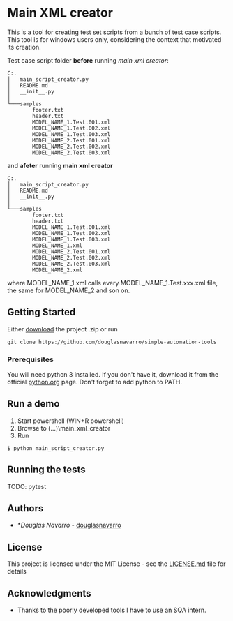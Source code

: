# Main XML creator

This is a tool for creating test set scripts from a bunch of test case scripts. This tool is for windows users only, considering the context that motivated its creation.

Test case script folder **before** running *main xml creator*:
```
C:.
│   main_script_creator.py
│   README.md
│   __init__.py
│
└───samples
        footer.txt
        header.txt
        MODEL_NAME_1.Test.001.xml
        MODEL_NAME_1.Test.002.xml
        MODEL_NAME_1.Test.003.xml
        MODEL_NAME_2.Test.001.xml
        MODEL_NAME_2.Test.002.xml
        MODEL_NAME_2.Test.003.xml
```

and **afeter** running **main xml creator**
```
C:.
│   main_script_creator.py
│   README.md
│   __init__.py
│
└───samples
        footer.txt
        header.txt
        MODEL_NAME_1.Test.001.xml
        MODEL_NAME_1.Test.002.xml
        MODEL_NAME_1.Test.003.xml
        MODEL_NAME_1.xml
        MODEL_NAME_2.Test.001.xml
        MODEL_NAME_2.Test.002.xml
        MODEL_NAME_2.Test.003.xml
        MODEL_NAME_2.xml
```

where MODEL_NAME_1.xml calls every MODEL_NAME_1.Test.xxx.xml file, the same for MODEL_NAME_2 and son on.

## Getting Started

Either [download](https://github.com/douglasnavarro/simple-automation-tools/archive/master.zip) the project .zip or run

```
git clone https://github.com/douglasnavarro/simple-automation-tools
```

### Prerequisites

You will need python 3 installed. If you don't have it, download it from the official [python.org](https://www.python.org/) page. Don't forget to add python to PATH.

## Run a demo

1. Start powershell (WIN+R powershell)
2. Browse to (...)\main_xml_creator
3. Run
```
$ python main_script_creator.py
```

## Running the tests

TODO: pytest

## Authors

* **Douglas Navarro* - [douglasnavarro](https://github.com/douglasnavarro)

## License

This project is licensed under the MIT License - see the [LICENSE.md](LICENSE.md) file for details

## Acknowledgments

* Thanks to the poorly developed tools I have to use an SQA intern.
